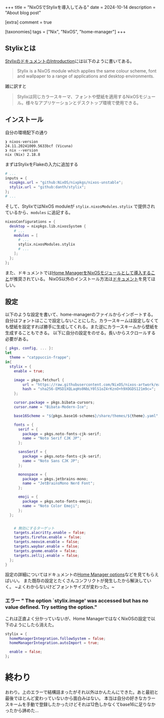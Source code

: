 +++
title = "NixOSでStylixを導入してみる"
date = 2024-10-14
description = "About blog post"

[extra]
comment = true

[taxonomies]
tags = ["Nix", "NixOS", "home-manager"]
+++

## Stylixとは

[StylixのドキュメントのIntroduction](https://stylix.danth.me/index.html)には以下のように書いてある。

> Stylix is a NixOS module which applies the same colour scheme, font and wallpaper to a range of applications and desktop environments.

雑に訳すと

> Stylixは同じカラースキーマ、フォントや壁紙を適用するNixOSモジュール。様々なアプリケーションとデスクトップ環境で使用できる。

## インストール

自分の環境配下の通り

```shell
❯ nixos-version
24.11.20241009.5633bcf (Vicuna)
❯ nix --version
nix (Nix) 2.18.8
```

まずはStylixをFlakeの入力に追加する
```nix
# ...
inputs = {
  nixpkgs.url = "github:NixOS/nixpkgs/nixos-unstable";
  stylix.url = "github:danth/stylix";
};
# ...
```

そして、StylixではNixOS moduleが `stylix.nixosModules.stylix` で提供されているから、`modules` に追記する。

```nix
nixosConfigurations = {
  desktop = nixpkgs.lib.nixosSystem {
    # ...
    modules = [
      # ...
      stylix.nixosModules.stylix
      # ...
    ];
  };
};
```

また、ドキュメントでは[Home ManagerをNixOSモジュールとして導入すること](https://nix-community.github.io/home-manager/index.xhtml#sec-install-nixos-module)が推奨されている。
NixOS以外のインストール方法は[ドキュメント](https://stylix.danth.me/installation.html)を見てほしい。

## 設定

以下のような設定を書いて、home-managerのファイルからインポートする。自分はフォントはここで設定しないことにした。カラースキームは設定しなくても壁紙を設定すれば勝手に生成してくれる。また逆にカラースキームから壁紙を生成することもできる。
以下に自分の設定をのせる。長いからスクロールする必要がある。

```nix
{ pkgs, config, ... }:
let
  theme = "catppuccin-frappe";
in{
  stylix = {
    enable = true;

    image = pkgs.fetchurl {
        url = "https://raw.githubusercontent.com/NixOS/nixos-artwork/ea1384e183f556a94df85c7aa1dcd411f5a69646/wallpapers/nix-wallpaper-nineish.png";
        hash = "sha256-EMSD1XQLaqHs0NbLY0lS1oZ4rKznO+h9XOGDS121m9c=";
    };

    cursor.package = pkgs.bibata-cursors;
    cursor.name = "Bibata-Modern-Ice";

    base16Scheme = "${pkgs.base16-schemes}/share/themes/${theme}.yaml";

    fonts = {
      serif = {
        package = pkgs.noto-fonts-cjk-serif;
        name = "Noto Serif CJK JP";
      };

      sansSerif = {
        package = pkgs.noto-fonts-cjk-serif;
        name = "Noto Sans CJK JP";
      };

      monospace = {
        package = pkgs.jetbrains-mono;
        name = "JetBrainsMono Nerd Font";
      };

      emoji = {
        package = pkgs.noto-fonts-emoji;
        name = "Noto Color Emoji";
      };
  };


    # 無効にするターゲット
    targets.alacritty.enable = false;
    targets.firefox.enable = false;
    targets.neovim.enable = false;
    targets.waybar.enable = false;
    targets.gnome.enable = false;
    targets.zellij.enable = false;
  };
}
```

設定の詳細についてはドキュメントの[Home Manager options](https://stylix.danth.me/options/hm.html)などを見てもらえばいい。
また既存の設定とたくさんコンフリクトが発生したから解決していく。
~よくわからないけどフォントサイズが変わった。~

### エラー " The option `stylix.image' was accessed but has no value defined. Try setting the option."

これは正直よく分かっていないが、Home ManagerではなくNixOSの設定で以下のようにしたら消えた。

```nix
stylix = {
  homeManagerIntegration.followSystem = false;
  homeManagerIntegration.autoImport = true;

  enable = false;
};
```

# 終わり

おわり。上のエラーで結構詰まったがそれ以外はかんたんにできた。あと最初と最後でほとんど変わっていないから面白みはない。
本当は自分の好きなカラースキームを手動で登録したかったけどそれは12色しかなくてbase16に足りなかったから諦めた...

